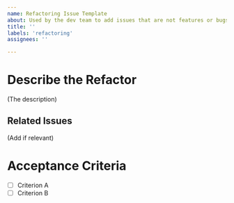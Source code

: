 ```yaml
---
name: Refactoring Issue Template
about: Used by the dev team to add issues that are not features or bugs (standard refactoring, wiki, upgrades, etc.)
title: ''
labels: 'refactoring'
assignees: ''

---
```


# Describe the Refactor

(The description)

## Related Issues

(Add if relevant)

# Acceptance Criteria
- [ ] Criterion A
- [ ] Criterion B

